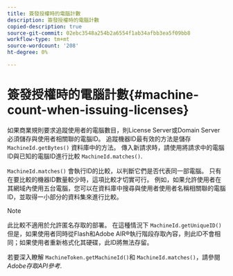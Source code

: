```yaml
---
title: 簽發授權時的電腦計數
description: 簽發授權時的電腦計數
copied-description: true
source-git-commit: 02ebc3548a254b2a6554f1ab34afbb3ea5f09bb8
workflow-type: tm+mt
source-wordcount: '208'
ht-degree: 0%

---
```


# 簽發授權時的電腦計數{#machine-count-when-issuing-licenses}

如果商業規則要求追蹤使用者的電腦數目，則License Server或Domain Server必須儲存與使用者相關聯的電腦ID。 追蹤機器ID最有效的方法是儲存 `MachineId.getBytes()` 資料庫中的方法。 傳入新請求時，請使用將請求中的電腦ID與已知的電腦ID進行比較 `MachineId.matches()`.

`MachineId.matches()` 會執行ID的比較，以判斷它們是否代表同一部電腦。 只有在要比較的機器ID數量較少時，這項比較才切實可行。 例如，如果允許使用者在其網域內使用五台電腦，您可以在資料庫中搜尋與使用者使用者名稱相關聯的電腦ID，並取得一小部分的資料集來進行比較。

>[!NOTE]
>
>此比較不適用於允許匿名存取的部署。 在這種情況下 `MachineId.getUniqueID()` 但是，如果使用者同時從Flash和Adobe AIR®執行階段存取內容，則此ID不會相同；如果使用者重新格式化其硬碟，此ID將無法存留。

若要深入瞭解 `MachineToken.getMachineId()`和 `MachineId.matches()`，請參閱 *Adobe存取API參考*.
